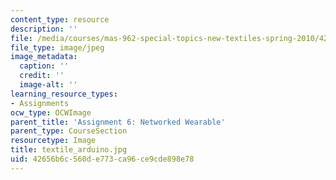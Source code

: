 ```yaml
---
content_type: resource
description: ''
file: /media/courses/mas-962-special-topics-new-textiles-spring-2010/42656b6c560de773ca96ce9cde898e78_textile_arduino.jpg
file_type: image/jpeg
image_metadata:
  caption: ''
  credit: ''
  image-alt: ''
learning_resource_types:
- Assignments
ocw_type: OCWImage
parent_title: 'Assignment 6: Networked Wearable'
parent_type: CourseSection
resourcetype: Image
title: textile_arduino.jpg
uid: 42656b6c-560d-e773-ca96-ce9cde898e78
---
```

